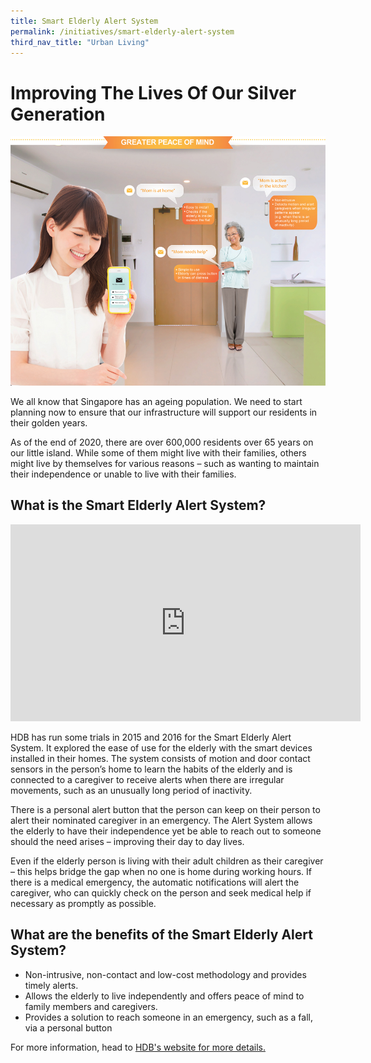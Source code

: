 ```yaml
---
title: Smart Elderly Alert System
permalink: /initiatives/smart-elderly-alert-system
third_nav_title: "Urban Living"
---
```


# Improving The Lives Of Our Silver Generation

![Smart elderly alert system](/images/initiatives/smart-elderly-alert-system.jpg)

We all know that Singapore has an ageing population. We need to start planning now to ensure that our infrastructure will support our residents in their golden years. 

As of the end of 2020, there are over 600,000 residents over 65 years on our little island. While some of them might live with their families, others might live by themselves for various reasons – such as wanting to maintain their independence or unable to live with their families.

## What is the Smart Elderly Alert System?

<iframe width="560" height="315" src="https://www.youtube.com/embed/cexGXwsvUSc" frameborder="0" allow="accelerometer; autoplay; clipboard-write; encrypted-media; gyroscope; picture-in-picture" allowfullscreen></iframe>

HDB has run some trials in 2015 and 2016 for the Smart Elderly Alert System. It explored the ease of use for the elderly with the smart devices installed in their homes. The system consists of motion and door contact sensors in the person’s home to learn the habits of the elderly and is connected to a caregiver to receive alerts when there are irregular movements, such as an unusually long period of inactivity. 

There is a personal alert button that the person can keep on their person to alert their nominated caregiver in an emergency. The Alert System allows the elderly to have their independence yet be able to reach out to someone should the need arises – improving their day to day lives. 

Even if the elderly person is living with their adult children as their caregiver – this helps bridge the gap when no one is home during working hours. If there is a medical emergency, the automatic notifications will alert the caregiver, who can quickly check on the person and seek medical help if necessary as promptly as possible. 


## What are the benefits of the Smart Elderly Alert System? 
- Non-intrusive, non-contact and low-cost methodology and provides timely alerts.
- Allows the elderly to live independently and offers peace of mind to family members and caregivers.
- Provides a solution to reach someone in an emergency, such as a fall, via a personal button 

For more information, head to <a href="https://www.hdb.gov.sg/about-us/our-role/smart-and-sustainable-living/smart-hdb-town-page/hdb-smart-home-exhibition" target="_blank">HDB's website for more details.</a>
